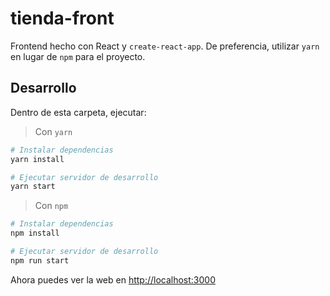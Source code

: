 # tienda-front

Frontend hecho con React y `create-react-app`. De preferencia, utilizar `yarn` en lugar de `npm` para el proyecto.

## Desarrollo

Dentro de esta carpeta, ejecutar:

> Con `yarn`

```bash
# Instalar dependencias
yarn install

# Ejecutar servidor de desarrollo
yarn start
```

> Con `npm`

```bash
# Instalar dependencias
npm install

# Ejecutar servidor de desarrollo
npm run start
```

Ahora puedes ver la web en [http://localhost:3000](http://localhost:3000)
